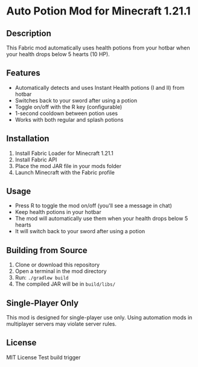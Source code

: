 # Auto Potion Mod for Minecraft 1.21.1

## Description
This Fabric mod automatically uses health potions from your hotbar when your health drops below 5 hearts (10 HP).

## Features
- Automatically detects and uses Instant Health potions (I and II) from hotbar
- Switches back to your sword after using a potion
- Toggle on/off with the R key (configurable)
- 1-second cooldown between potion uses
- Works with both regular and splash potions

## Installation
1. Install Fabric Loader for Minecraft 1.21.1
2. Install Fabric API
3. Place the mod JAR file in your mods folder
4. Launch Minecraft with the Fabric profile

## Usage
- Press R to toggle the mod on/off (you'll see a message in chat)
- Keep health potions in your hotbar
- The mod will automatically use them when your health drops below 5 hearts
- It will switch back to your sword after using a potion

## Building from Source
1. Clone or download this repository
2. Open a terminal in the mod directory
3. Run: `./gradlew build`
4. The compiled JAR will be in `build/libs/`

## Single-Player Only
This mod is designed for single-player use only. Using automation mods in multiplayer servers may violate server rules.

## License
MIT License
Test build trigger
